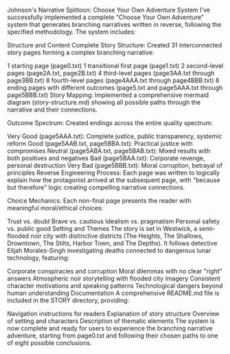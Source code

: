Johnson's Narrative Spittoon: Choose Your Own Adventure System
I've successfully implemented a complete "Choose Your Own Adventure" system that generates branching narratives written in reverse, following the specified methodology. The system includes:

Structure and Content
Complete Story Structure: Created 31 interconnected story pages forming a complex branching narrative:

1 starting page (page0.txt)
1 transitional first page (page1.txt)
2 second-level pages (page2A.txt, page2B.txt)
4 third-level pages (page3AA.txt through page3BB.txt)
8 fourth-level pages (page4AAA.txt through page4BBB.txt)
8 ending pages with different outcomes (page5.txt and page5AAA.txt through page5BBB.txt)
Story Mapping: Implemented a comprehensive mermaid diagram (story-structure.md) showing all possible paths through the narrative and their connections.

Outcome Spectrum: Created endings across the entire quality spectrum:

Very Good (page5AAA.txt): Complete justice, public transparency, systemic reform
Good (page5AAB.txt, page5BBA.txt): Practical justice with compromises
Neutral (page5ABA.txt, page5BAB.txt): Mixed results with both positives and negatives
Bad (page5BAA.txt): Corporate revenge, personal destruction
Very Bad (page5BBB.txt): Moral corruption, betrayal of principles
Reverse Engineering Process: Each page was written to logically explain how the protagonist arrived at the subsequent page, with "because but therefore" logic creating compelling narrative connections.

Choice Mechanics: Each non-final page presents the reader with meaningful moral/ethical choices:

Trust vs. doubt
Brave vs. cautious
Idealism vs. pragmatism
Personal safety vs. public good
Setting and Themes
The story is set in Westwick, a semi-flooded noir city with distinctive districts (The Heights, The Shallows, Drowntown, The Stilts, Harbor Town, and The Depths). It follows detective Elijah Morales-Singh investigating deaths connected to dangerous lunar technology, featuring:

Corporate conspiracies and corruption
Moral dilemmas with no clear "right" answers
Atmospheric noir storytelling with flooded city imagery
Consistent character motivations and speaking patterns
Technological dangers beyond human understanding
Documentation
A comprehensive README.md file is included in the STORY directory, providing:

Navigation instructions for readers
Explanation of story structure
Overview of setting and characters
Description of thematic elements
The system is now complete and ready for users to experience the branching narrative adventure, starting from page0.txt and following their chosen paths to one of eight possible conclusions.
